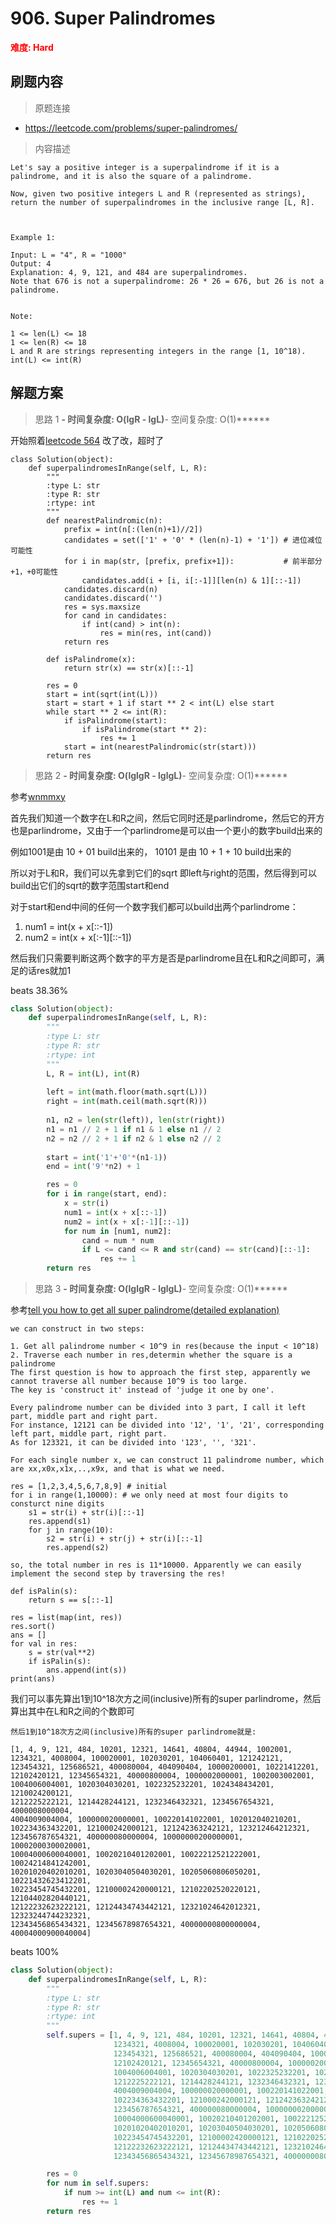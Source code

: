 # 906. Super Palindromes

**<font color=red>难度: Hard</font>**

## 刷题内容

> 原题连接

* https://leetcode.com/problems/super-palindromes/

> 内容描述

```
Let's say a positive integer is a superpalindrome if it is a palindrome, and it is also the square of a palindrome.

Now, given two positive integers L and R (represented as strings), return the number of superpalindromes in the inclusive range [L, R].

 

Example 1:

Input: L = "4", R = "1000"
Output: 4
Explanation: 4, 9, 121, and 484 are superpalindromes.
Note that 676 is not a superpalindrome: 26 * 26 = 676, but 26 is not a palindrome.
 

Note:

1 <= len(L) <= 18
1 <= len(R) <= 18
L and R are strings representing integers in the range [1, 10^18).
int(L) <= int(R)
```

## 解题方案

> 思路 1
******- 时间复杂度: O(lgR - lgL)******- 空间复杂度: O(1)******



开始照着[leetcode 564](https://github.com/apachecn/awesome-algorithm/blob/master/docs/Leetcode_Solutions/Python/564._Find_the_Closest_Palindrome.md)
改了改，超时了

```
class Solution(object):
    def superpalindromesInRange(self, L, R):
        """
        :type L: str
        :type R: str
        :rtype: int
        """
        def nearestPalindromic(n):     
            prefix = int(n[:(len(n)+1)//2])
            candidates = set(['1' + '0' * (len(n)-1) + '1']) # 进位减位可能性
            for i in map(str, [prefix, prefix+1]):           # 前半部分+1，+0可能性
                candidates.add(i + [i, i[:-1]][len(n) & 1][::-1])
            candidates.discard(n)                                              
            candidates.discard('')                                             
            res = sys.maxsize
            for cand in candidates:
                if int(cand) > int(n):
                    res = min(res, int(cand))
            return res
        
        def isPalindrome(x):
            return str(x) == str(x)[::-1]
        
        res = 0
        start = int(sqrt(int(L)))
        start = start + 1 if start ** 2 < int(L) else start
        while start ** 2 <= int(R):
            if isPalindrome(start):
                if isPalindrome(start ** 2):
                    res += 1
            start = int(nearestPalindromic(str(start)))
        return res
```




> 思路 2
******- 时间复杂度: O(lglgR - lglgL)******- 空间复杂度: O(1)******

参考[wnmmxy](https://leetcode.com/problems/super-palindromes/discuss/170742/Python-super-easy-to-understand-105-complexity-no-cheating)

首先我们知道一个数字在L和R之间，然后它同时还是parlindrome，然后它的开方也是parlindrome，又由于一个parlindrome是可以由一个更小的数字build出来的

例如1001是由 10 + 01 build出来的， 10101 是由 10 + 1 + 10 build出来的

所以对于L和R，我们可以先拿到它们的sqrt 即left与right的范围，然后得到可以build出它们的sqrt的数字范围start和end

对于start和end中间的任何一个数字我们都可以build出两个parlindrome：          
1. num1 = int(x + x[::-1])
2. num2 = int(x + x[:-1][::-1])

然后我们只需要判断这两个数字的平方是否是parlindrome且在L和R之间即可，满足的话res就加1

beats 38.36%

```python
class Solution(object):
    def superpalindromesInRange(self, L, R):
        """
        :type L: str
        :type R: str
        :rtype: int
        """
        L, R = int(L), int(R)
        
        left = int(math.floor(math.sqrt(L)))
        right = int(math.ceil(math.sqrt(R)))
        
        n1, n2 = len(str(left)), len(str(right))
        n1 = n1 // 2 + 1 if n1 & 1 else n1 // 2
        n2 = n2 // 2 + 1 if n2 & 1 else n2 // 2
        
        start = int('1'+'0'*(n1-1))
        end = int('9'*n2) + 1

        res = 0
        for i in range(start, end):
            x = str(i)
            num1 = int(x + x[::-1])
            num2 = int(x + x[:-1][::-1])
            for num in [num1, num2]:
                cand = num * num
                if L <= cand <= R and str(cand) == str(cand)[::-1]:
                    res += 1        
        return res
```



> 思路 3
******- 时间复杂度: O(lglgR - lglgL)******- 空间复杂度: O(1)******


参考[tell you how to get all super palindrome(detailed explanation)
](https://leetcode.com/problems/super-palindromes/discuss/174835/tell-you-how-to-get-all-super-palindrome(detailed-explanation))

```
we can construct in two steps:

1. Get all palindrome number < 10^9 in res(because the input < 10^18)
2. Traverse each number in res,determin whether the square is a palindrome
The first question is how to approach the first step, apparently we cannot traverse all number because 10^9 is too large. 
The key is 'construct it' instead of 'judge it one by one'.

Every palindrome number can be divided into 3 part, I call it left part, middle part and right part. 
For instance, 12121 can be divided into '12', '1', '21', corresponding left part, middle part, right part. 
As for 123321, it can be divided into '123', '', '321'.

For each single number x, we can construct 11 palindrome number, which are xx,x0x,x1x,..,x9x, and that is what we need.

res = [1,2,3,4,5,6,7,8,9] # initial
for i in range(1,10000): # we only need at most four digits to consturct nine digits
    s1 = str(i) + str(i)[::-1]
    res.append(s1)
    for j in range(10):
        s2 = str(i) + str(j) + str(i)[::-1]
        res.append(s2)
        
so, the total number in res is 11*10000. Apparently we can easily implement the second step by traversing the res!

def isPalin(s):
    return s == s[::-1]

res = list(map(int, res))
res.sort()
ans = []
for val in res:
    s = str(val**2)
    if isPalin(s):
        ans.append(int(s))
print(ans)
```

我们可以事先算出1到10^18次方之间(inclusive)所有的super parlindrome，然后算出其中在L和R之间的个数即可

```
然后1到10^18次方之间(inclusive)所有的super parlindrome就是:

[1, 4, 9, 121, 484, 10201, 12321, 14641, 40804, 44944, 1002001, 
1234321, 4008004, 100020001, 102030201, 104060401, 121242121, 
123454321, 125686521, 400080004, 404090404, 10000200001, 10221412201, 
12102420121, 12345654321, 40000800004, 1000002000001, 1002003002001,
1004006004001, 1020304030201, 1022325232201, 1024348434201, 1210024200121,
1212225222121, 1214428244121, 1232346432321, 1234567654321, 4000008000004,
4004009004004, 100000020000001, 100220141022001, 102012040210201, 
102234363432201, 121000242000121, 121242363242121, 123212464212321, 
123456787654321, 400000080000004, 10000000200000001, 10002000300020001, 
10004000600040001, 10020210401202001, 10022212521222001, 10024214841242001,
10201020402010201, 10203040504030201, 10205060806050201, 10221432623412201,
10223454745432201, 12100002420000121, 12102202520220121, 12104402820440121, 
12122232623222121, 12124434743442121, 12321024642012321, 12323244744232321, 
12343456865434321, 12345678987654321, 40000000800000004, 40004000900040004]
```


beats 100%

```python
class Solution(object):
    def superpalindromesInRange(self, L, R):
        """
        :type L: str
        :type R: str
        :rtype: int
        """
        self.supers = [1, 4, 9, 121, 484, 10201, 12321, 14641, 40804, 44944, 1002001,
                       1234321, 4008004, 100020001, 102030201, 104060401, 121242121,
                       123454321, 125686521, 400080004, 404090404, 10000200001, 10221412201,
                       12102420121, 12345654321, 40000800004, 1000002000001, 1002003002001,
                       1004006004001, 1020304030201, 1022325232201, 1024348434201, 1210024200121,
                       1212225222121, 1214428244121, 1232346432321, 1234567654321, 4000008000004,
                       4004009004004, 100000020000001, 100220141022001, 102012040210201,
                       102234363432201, 121000242000121, 121242363242121, 123212464212321,
                       123456787654321, 400000080000004, 10000000200000001, 10002000300020001,
                       10004000600040001, 10020210401202001, 10022212521222001, 10024214841242001,
                       10201020402010201, 10203040504030201, 10205060806050201, 10221432623412201,
                       10223454745432201, 12100002420000121, 12102202520220121, 12104402820440121,
                       12122232623222121, 12124434743442121, 12321024642012321, 12323244744232321,
                       12343456865434321, 12345678987654321, 40000000800000004, 40004000900040004]

        res = 0
        for num in self.supers:
            if num >= int(L) and num <= int(R):
                res += 1
        return res
```





















